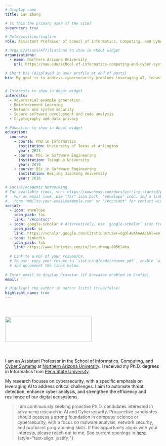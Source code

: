 ```yaml
---
# Display name
title: Lan Zhang

# Is this the primary user of the site?
superuser: true

# Role/position/tagline
role: Assistant Professor of School of Informatics, Computing, and Cyber Systems

# Organizations/Affiliations to show in About widget
organizations:
  - name: Northern Arizona University
    url: https://nau.edu/school-of-informatics-computing-and-cyber-systems/

# Short bio (displayed in user profile at end of posts)
bio: My goal is to address cybersecurity problems leveraging AI, focusing on attacks and defenses against deep learning-based detection models.


# Interests to show in About widget
interests:
  - Adversarial example generation
  - Reinforcement Learning
  - Network and system security
  - Secure software development and code analysis
  - Cryptography and data privacy

# Education to show in About widget
education:
  courses:
    - course: PhD in Informatics
      institution: Unviersity of Texas at Arlington
      year: 2023
    - course: MSc in Software Engineering
      institution: Tsinghua University
      year: 2019
    - course: BSc in Software Engineering
      institution: Beijing Jiaotong University
      year: 2016

# Social/Academic Networking
# For available icons, see: https://wowchemy.com/docs/getting-started/page-builder/#icons
#   For an email link, use "fas" icon pack, "envelope" icon, and a link in the
#   form "mailto:your-email@example.com" or "/#contact" for contact widget.
social:
  - icon: envelope
    icon_pack: fas
    link: '/#contact'
  - icon: google-scholar # Alternatively, use `google-scholar` icon from `ai` icon pack
    icon_pack: ai
    link: https://scholar.google.com/citations?user=dgDl4uAAAAAJ&hl=en
  - icon: linkedin
    icon_pack: fab
    link: https://www.linkedin.com/in/lan-zhang-80502aba
  
  # Link to a PDF of your resume/CV.
  # To use: copy your resume to `static/uploads/resume.pdf`, enable `ai` icons in `params.yaml`,
  # and uncomment the lines below.
  
# Enter email to display Gravatar (if Gravatar enabled in Config)
email: ''

# Highlight the author in author lists? (true/false)
highlight_name: true
---
```

<img src="authors/admin/nau.png" width="280" height="80" style="margin: 40px 0" />

I am an Assistant Professor in the [School of Informatics, Computing, and Cyber Systems](https://nau.edu/school-of-informatics-computing-and-cyber-systems/) at [Northern Arizona University](https://nau.edu). I received my Ph.D. degrees in Informatics from [Penn State University](https://psu.edu). 

My research focuses on cybersecurity, with a specific emphasis on leveraging AI to address critical challenges. I aim to automate threat detection, enhance cyber analysis, and strengthen the efficiency and resilience of our digital ecosystems.

> I am continuously seeking proactive Ph.D. candidates interested in advancing research in AI and Cybersecurity. Prospective candidates should possess a strong foundation in computer science or cybersecurity, with a focus on malware analysis, network security, and proficient programming skills. If this opportunity aligns with your interests, please reach out to me. See current openings in [here](opening/).
{style="text-align: justify;"}
